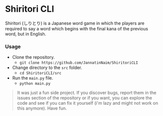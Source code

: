 # Shiritori CLI

Shiritori (しりとり) is a Japanese word game in which the players are required to say a word which begins with the final kana of the previous word, but in English.

### Usage

- Clone the repository.
  - `git clone https://github.com/JannatinNaim/ShiritoriCLI`
- Change directory to the `src` folder.
  - `cd ShiritoriCLI/src`
- Run the `main.py` file.
  - `python main.py`

> It was just a fun side project. If you discover bugs, report them in the
> issues section of the repository or if you want, you can explore the code
> and see if you can fix it yourself (i'm lazy and might not work on this
> anymore). Have fun.

